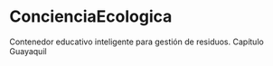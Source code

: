# ConcienciaEcologica
Contenedor educativo inteligente para gestión de residuos. Capítulo Guayaquil
